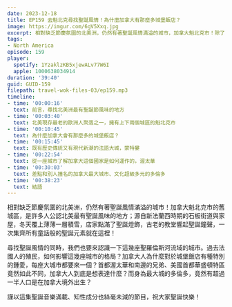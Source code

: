 ```yaml
---
date: 2023-12-18
title: EP159 去魁北克尋找聖誕風情！為什麼加拿大有那麼多城堡飯店？
image: https://imgur.com/6gV5Xxq.jpg
excerpt: 相對缺乏節慶氛圍的北美洲，仍然有著聖誕風情滿溢的城市，加拿大魁北克市！除了介紹這座城市，我們也會探討為何加拿大會有如此多的城堡飯店？美加兩國的首都，為何面貌如此不同？
tags:
- North America
episode: 159
player:
  spotify: 1YzaklzKB5xjewALv77W6I
  apple: 1000638034914
duration: '39:40'
guid: GUID-159
filepath: travel-wok-files-03/ep159.mp3
timeline:
- time: '00:00:16'
  text: 前言，尋找北美洲最有聖誕節風味的地方
- time: '00:03:40'
  text: 北美現存最老的歐洲人聚落之一，擁有上下兩個城區的魁北克市
- time: '00:10:45'
  text: 為什麼加拿大會有那麼多的城堡飯店？
- time: '00:15:45'
  text: 既有歷史傳統又有現代新潮的法語大城，蒙特婁
- time: '00:22:54'
  text: 從一座城市了解加拿大這個國家是如何運作的，渥太華
- time: '00:30:03'
  text: 差點和別人撞名的加拿大最大城市、文化超級多元的多倫多
- time: '00:38:23'
  text: 結語
---
```

相對缺乏節慶氛圍的北美洲，仍然有著聖誕風情滿溢的城市！加拿大魁北克市的舊城區，是許多人公認北美最有聖誕風味的地方；源自新法蘭西時期的石板街道與家屋，冬天覆上薄薄一層積雪，店家點滿了聖誕燈飾，古老的教堂響起聖誕鐘聲，一次集齊所有童話般的聖誕元素就在這裡！

尋找聖誕風情的同時，我們也要來認識一下這幾座聖羅倫斯河流域的城市。過去法國人的殖民，如何影響這幾座城市的格局？加拿大人為什麼對於城堡飯店有種特別的鍾愛，每座大城市都要來一個？首都渥太華和南邊的兄弟、美國首都華盛頓特區竟然如此不同，加拿大人到底是想表達什麼？而身為最大城的多倫多，竟然有超過一半人口是在加拿大境外出生？

謹以這集聖誕音樂滿載、知性成分也絲毫未減的節目，祝大家聖誕快樂！